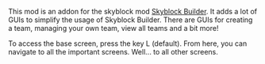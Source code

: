 This mod is an addon for the skyblock mod [Skyblock Builder]({mod_hoster}skyblock-builder). It adds a lot of GUIs to simplify the usage of Skyblock Builder. There are GUIs for creating a team, managing your own team, view all teams and a bit more!

To access the base screen, press the key L (default). From here, you can navigate to all the important screens. Well... to all other screens.